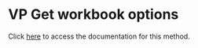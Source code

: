 <!---->
# VP Get workbook options

Click [here](https://developer.4d.com/docs/20/ViewPro/method-list#vp-get-workbook-options) to access the documentation for this method.


